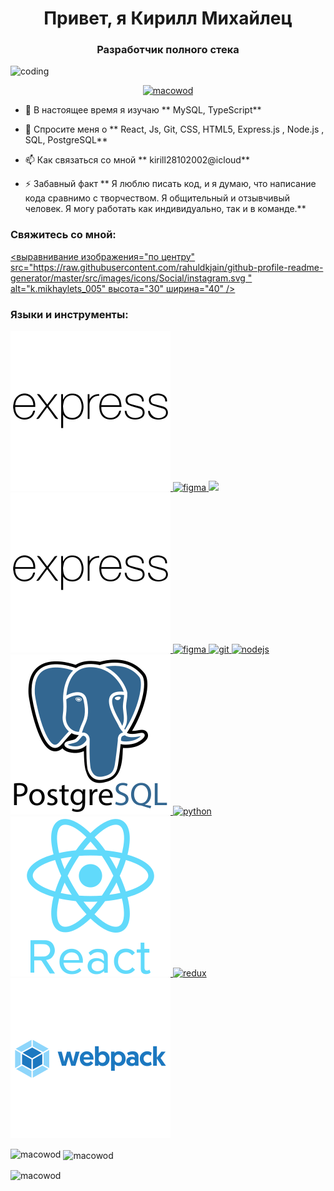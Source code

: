 <h1 align="center"> Привет, я Кирилл Михайлец</h1>
<h3 align="center"> Разработчик полного стека </h3>
<img aling="right" alt="coding" width="400" src="https://camo.githubusercontent.com/117d0191569b7e00e69062ce99d26fe9c251dc735c57386b497c75b0b26dda08/68747470733a2f2f63646e2e6472696262626c652e636f6d2f75736572732f313035393538332f73637265656e73686f74732f343137313336372f636f64696e672d667265616b2e676966">

<p align="center"> <a href="https://github.com/ryo-ma/github-profile-trophy "><img src="https://github-profile-trophy.vercel.app/?username=macowod " alt="macowod" /></a> </p>

- 🌱 В настоящее время я изучаю ** MySQL, TypeScript**

- 💬 Спросите меня о ** React, Js, Git, CSS, HTML5, Express.js , Node.js , SQL, PostgreSQL**

- 📫 Как связаться со мной ** kirill28102002@icloud**

- ⚡ Забавный факт ** Я люблю писать код, и я думаю, что написание кода сравнимо с творчеством. Я общительный и отзывчивый человек. Я могу работать как индивидуально, так и в команде.**

<h3 align="left">Свяжитесь со мной:</h3>
<p align="left">
<a href="https://instagram.com/k.mikhaylets_005 " цель="пустой"><выравнивание изображения="по центру" src="https://raw.githubusercontent.com/rahuldkjain/github-profile-readme-generator/master/src/images/icons/Social/instagram.svg " alt="k.mikhaylets_005" высота="30" ширина="40" /></a>
</p>

<h3 align="left">Языки и инструменты:</h3>
<p align="left"> <a href="https://getbootstrap . <a href="https://expressjs.com" target="_blank" rel="noreferrer"> <img src="https://raw.githubusercontent.com/devicons/devicon/master/icons/express/express-original-wordmark.svg " alt="экспресс" ширина ="40" высота ="40"/> </a> <a href="https://www.figma.com /" цель="_blank" относительно="noreferrer"> <img src="https://www.vectorlogo.zone/logos/figma/figma-icon.svg " alt="figma" ширина ="40" высота ="40"/> </a> <a href="https://git-scm.com /" target="_blank" rel="noreferrer"> <img src="https://www .com" target="_blank" rel="noreferrer"> <img src="https://raw.githubusercontent.com/devicons/devicon/master/icons/express/express-original-wordmark.svg " alt="экспресс" ширина ="40" высота ="40"/> </a> <a href="https://www.figma.com /" target="_blank" rel="noreferrer"><img src="https://www.vectorlogo.zone/logos/figma/figma-icon.svg " alt="figma" ширина ="40" высота ="40"/> </a> <a href="https://git-scm.com /" target="_blank" rel="noreferrer"> <img src="https://www .vectorlogo.zone/logos/git-scm/git-scm-icon.svg" alt="git" width="40" height="40"/> </a> <a href="https://www.w3.org/html /" target="_blank" rel="noreferrer"> <imgsrc="https://raw.githubusercontent.com/devicons/devicon/master/icons/html5/html5-original-wordmark.svg " alt="html5" width="40" height ="40"/> </a> <a href="https://developer.mozilla.org/en-US/docs/Web/JavaScript " target="_blank" rel="noreferrer"> <img src="https://raw .githubusercontent.com/devicons/devicon/master/icons/nodejs/nodejs-original-wordmark.svg " alt="nodejs" ширина ="40" высота ="40"/> </a> <a href="https://www.postgresql.org " target="_blank" rel="noreferrer"> <img src="https://raw.githubusercontent.com/devicons/devicon/master/icons/postgresql/postgresql-original-wordmark.svg " alt="postgresql" ширина="40" высота="40"/> </a> <a href="https://www.python.org " target="_blank" rel="noreferrer"> <img src="https://raw .githubusercontent.com/devicons/devicon/master/icons/python/python-original.svg " alt="python" width="40" height="40"/> </a> <a href="https://reactjs.org /" target="_blank" rel="noreferrer"> <img src="https://raw.githubusercontent.com/devicons/devicon/master/icons/react/react-original-wordmark.svg "alt ="реагировать" ширина="40" высота="40"/> </a> <a href="https://redux.js.org " target="_blank" rel="noreferrer"> <img src="https://raw .githubusercontent.com/devicons/devicon/master/icons/redux/redux-original.svg " alt="redux" ширина ="40" высота ="40"/> </a> <a href="https://webpack.js.org " target="_blank" rel="noreferrer"> <img src="https://raw.githubusercontent.com/devicons/devicon/d00d0969292a6569d45b06d3f350f463a0107b0d/icons/webpack/webpack-original-wordmark.svg " alt ="webpack" ширина="40" высота="40" /> </a> </p>

<p><img align="left" src="https://github-readme-stats.vercel.app/api/top-langs?username=macowod&show_icons=true&locale=en&layout=compact " alt="macowod" /></p>

<p>&nbsp;<img align="center" src="https://github-readme-stats.vercel.app/api?username=macowod&show_icons=true&locale=en " alt="macowod" /></p>

<p><img align="center" src="https://github-readme-streak-stats.herokuapp.com/?user=macowod &" alt="macowod" /></p>
